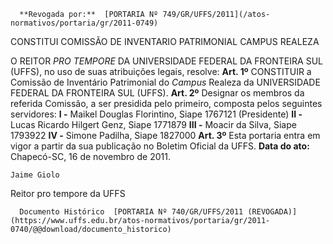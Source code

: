       **Revogada por:**  [PORTARIA Nº 749/GR/UFFS/2011](/atos-normativos/portaria/gr/2011-0749) 

   CONSTITUI COMISSÃO DE INVENTARIO PATRIMONIAL CAMPUS REALEZA  

 O REITOR *PRO TEMPORE*  DA UNIVERSIDADE FEDERAL DA FRONTEIRA SUL (UFFS), no uso de suas atribuições legais, resolve:   **Art. 1º**  CONSTITUIR a Comissão de Inventário Patrimonial do *Campus*  Realeza da UNIVERSIDADE FEDERAL DA FRONTEIRA SUL (UFFS).   **Art. 2º**  Designar os membros da referida Comissão, a ser presidida pelo primeiro, composta pelos seguintes servidores: **I -**  Maikel Douglas Florintino, Siape 1767121 (Presidente) **II -**  Lucas Ricardo Hilgert Genz, Siape 1771879 **III -**  Moacir da Silva, Siape 1793922 **IV -**  Simone Padilha, Siape 1827000   **Art. 3º**  Esta portaria entra em vigor a partir da sua publicação no Boletim Oficial da UFFS.        **Data do ato:** Chapecó-SC, 16 de novembro de 2011.   
 

    Jaime Giolo   
 Reitor pro tempore da UFFS 

      Documento Histórico  [PORTARIA Nº 740/GR/UFFS/2011 (REVOGADA)](https://www.uffs.edu.br/atos-normativos/portaria/gr/2011-0740/@@download/documento_historico)     
      